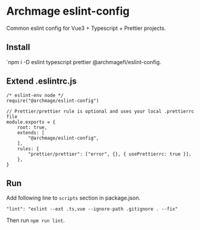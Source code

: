 # Archmage eslint-config

Common eslint config for Vue3 + Typescript + Prettier projects.

## Install

`npm i -D eslint typescript prettier @archmagefi/eslint-config.

## Extend .eslintrc.js

```
/* eslint-env node */
require("@archmage/eslint-config")

// Prettier/prettier rule is optional and uses your local .prettierrc file
module.exports = {
    root: true,
    extends: [
        "@archmage/eslint-config",
    ],
    rules: {
        "prettier/prettier": ["error", {}, { usePrettierrc: true }],
    },
}
```

## Run

Add following line to `scripts` section in package.json.

`"lint": "eslint --ext .ts,vue --ignore-path .gitignore . --fix"`

Then run `npm run lint`.